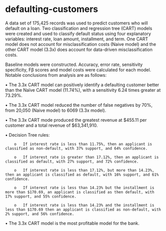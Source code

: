 # defaulting-customers
A data set of 175,425 records was used to predict customers who will default on a loan. Two classification and regression tree (CART) models were created and used to classify default status using four explanatory variables: interest rate, loan amount, installment, and term. One CART model does not account for misclassification costs (Naive model) and the other CART model (3.3x) does account for data-driven misclassification costs. 

 Baseline models were constructed. Accuracy, error rate, sensitivity specificity, Fβ scores and model costs were calculated for each model. Notable conclusions from analysis are as follows:


•	The 3.3x CART model can positively identify a defaulting customer better than the Naïve CART model (11.74%), with a sensitivity 6.24 times greater at 73.29%. 

•	The 3.3x CART model reduced the number of false negatives by 70%, from 20,050 (Naive model) to 6069 (3.3x model).

•	The 3.3x CART mode produced the greatest revenue at $455.11 per customer and a total revenue of $63,341,910.

•	Decision Tree rules:

        o	If interest rate is less than 11.75%, then an applicant is classified as non-default, with 37% support, and 64% confidence.

        o	If interest rate is greater than 17.12%, then an applicant is classified as default, with 27% support, and 72% confidence.

        o	If interest rate is less than 17.12%, but more than 14.23%, then an applicant is classified as default, with 16% support, and 61% confidence.

        o	If interest rate is less than 14.23% but the installment is more than $170.69, an applicant is classified as then default, with 17% support, and 55% confidence.

        o	If interest rate is less than 14.23% and the installment is less than $170.69 then an applicant is classified as non-default, with 2% support, and 56% confidence.
        
• The 3.3x CART model is the most profitable model for the bank. 
